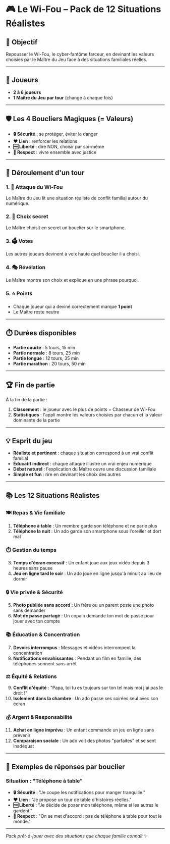 # 🎮 Le Wi-Fou – Pack de 12 Situations Réalistes

## 🎯 Objectif

Repousser le Wi-Fou, le cyber-fantôme farceur, en devinant les valeurs choisies par le Maître du Jeu face à des situations familiales réelles.

---

## 👥 Joueurs

- **2 à 6 joueurs**
- **1 Maître du Jeu par tour** (change à chaque fois)

---

## 🛡️ Les 4 Boucliers Magiques (= Valeurs)

- **🔒 Sécurité** : se protéger, éviter le danger
- **❤️ Lien** : renforcer les relations  
- **🆓 Liberté** : dire NON, choisir par soi-même
- **🤝 Respect** : vivre ensemble avec justice

---

## 🎲 Déroulement d'un tour

### 1. 📖 Attaque du Wi-Fou
Le Maître du Jeu lit une situation réaliste de conflit familial autour du numérique.

### 2. 👑 Choix secret
Le Maître choisit en secret un bouclier sur le smartphone.

### 3. 🗳️ Votes
Les autres joueurs devinent à voix haute quel bouclier il a choisi.

### 4. 🎭 Révélation
Le Maître montre son choix et explique en une phrase pourquoi.

### 5. ⭐ Points
- Chaque joueur qui a deviné correctement marque **1 point**
- Le Maître reste neutre

---

## ⏱️ Durées disponibles

- **Partie courte** : 5 tours, 15 min
- **Partie normale** : 8 tours, 25 min  
- **Partie longue** : 12 tours, 35 min
- **Partie marathon** : 20 tours, 50 min

---

## 🏆 Fin de partie

À la fin de la partie :

1. **Classement** : le joueur avec le plus de points = Chasseur de Wi-Fou
2. **Statistiques** : l'appli montre les valeurs choisies par chacun et la valeur dominante de la partie

---

## 💡 Esprit du jeu

- **Réaliste et pertinent** : chaque situation correspond à un vrai conflit familial
- **Éducatif indirect** : chaque attaque illustre un vrai enjeu numérique
- **Débat naturel** : l'explication du Maître ouvre une discussion familiale
- **Simple et fun** : rire en devinant les choix des autres

---

## 📚 Les 12 Situations Réalistes

### 🍽️ **Repas & Vie familiale**
1. **Téléphone à table** : Un membre garde son téléphone et ne parle plus
2. **Téléphone la nuit** : Un ado garde son smartphone sous l'oreiller et dort mal

### ⏱️ **Gestion du temps**
3. **Temps d'écran excessif** : Un enfant joue aux jeux vidéo depuis 3 heures sans pause
4. **Jeu en ligne tard le soir** : Un ado joue en ligne jusqu'à minuit au lieu de dormir

### 🔒 **Vie privée & Sécurité**
5. **Photo publiée sans accord** : Un frère ou un parent poste une photo sans demander
6. **Mot de passe partagé** : Un copain demande ton mot de passe pour jouer avec ton compte

### 📚 **Éducation & Concentration**
7. **Devoirs interrompus** : Messages et vidéos interrompent la concentration
8. **Notifications envahissantes** : Pendant un film en famille, des téléphones sonnent sans arrêt

### ⚖️ **Équité & Relations**
9. **Conflit d'équité** : "Papa, toi tu es toujours sur ton tel mais moi j'ai pas le droit !"
10. **Isolement dans la chambre** : Un ado passe ses soirées seul avec son écran

### 💰 **Argent & Responsabilité**
11. **Achat en ligne imprévu** : Un enfant commande un jeu en ligne sans prévenir
12. **Comparaison sociale** : Un ado voit des photos "parfaites" et se sent inadéquat

---

## 🎯 Exemples de réponses par bouclier

### Situation : "Téléphone à table"
- **🔒 Sécurité** : "Je coupe les notifications pour manger tranquille."
- **❤️ Lien** : "Je propose un tour de table d'histoires réelles."
- **🆓 Liberté** : "Je décide de poser mon téléphone, même si les autres le gardent."
- **🤝 Respect** : "On se met d'accord : pas de téléphone à table pour tout le monde."

---

*Pack prêt-à-jouer avec des situations que chaque famille connaît* ✨